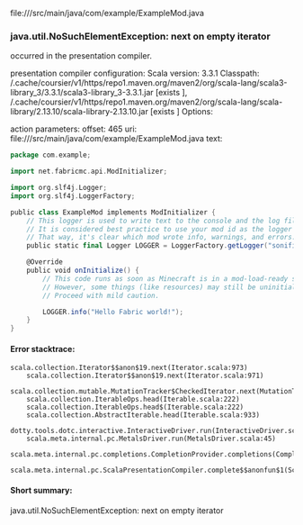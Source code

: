 file://<WORKSPACE>/src/main/java/com/example/ExampleMod.java
### java.util.NoSuchElementException: next on empty iterator

occurred in the presentation compiler.

presentation compiler configuration:
Scala version: 3.3.1
Classpath:
<HOME>/.cache/coursier/v1/https/repo1.maven.org/maven2/org/scala-lang/scala3-library_3/3.3.1/scala3-library_3-3.3.1.jar [exists ], <HOME>/.cache/coursier/v1/https/repo1.maven.org/maven2/org/scala-lang/scala-library/2.13.10/scala-library-2.13.10.jar [exists ]
Options:



action parameters:
offset: 465
uri: file://<WORKSPACE>/src/main/java/com/example/ExampleMod.java
text:
```scala
package com.example;

import net.fabricmc.api.ModInitializer;

import org.slf4j.Logger;
import org.slf4j.LoggerFactory;

public class ExampleMod implements ModInitializer {
	// This logger is used to write text to the console and the log file.
	// It is considered best practice to use your mod id as the logger's name.
	// That way, it's clear which mod wrote info, warnings, and errors.
    public static final Logger LOGGER = LoggerFactory.getLogger("sonificatio@@");

	@Override
	public void onInitialize() {
		// This code runs as soon as Minecraft is in a mod-load-ready state.
		// However, some things (like resources) may still be uninitialized.
		// Proceed with mild caution.

		LOGGER.info("Hello Fabric world!");
	}
}

```



#### Error stacktrace:

```
scala.collection.Iterator$$anon$19.next(Iterator.scala:973)
	scala.collection.Iterator$$anon$19.next(Iterator.scala:971)
	scala.collection.mutable.MutationTracker$CheckedIterator.next(MutationTracker.scala:76)
	scala.collection.IterableOps.head(Iterable.scala:222)
	scala.collection.IterableOps.head$(Iterable.scala:222)
	scala.collection.AbstractIterable.head(Iterable.scala:933)
	dotty.tools.dotc.interactive.InteractiveDriver.run(InteractiveDriver.scala:168)
	scala.meta.internal.pc.MetalsDriver.run(MetalsDriver.scala:45)
	scala.meta.internal.pc.completions.CompletionProvider.completions(CompletionProvider.scala:46)
	scala.meta.internal.pc.ScalaPresentationCompiler.complete$$anonfun$1(ScalaPresentationCompiler.scala:146)
```
#### Short summary: 

java.util.NoSuchElementException: next on empty iterator